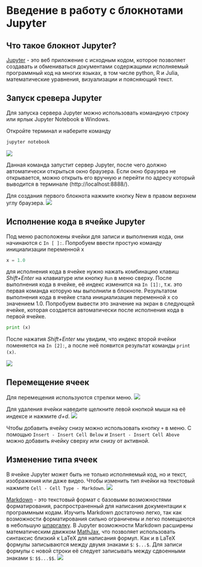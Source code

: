 # Введение в работу с блокнотами Jupyter

## Что такое блокнот Jupyter?
[Jupyter](https://jupyter.org/index.html) - это веб приложение с исходным кодом, которое позволяет создавать и обмениваться документами содержащими исполняемый 
программный код на многих языках, в том числе python, R и Julia, математические уравнения, визуализации и поясняющий текст. 

## Запуск сревера Jupyter
Для запуска сервера Jupyter можно использовать командную строку или ярлык Jupyter Notebook в Windows. 

Откройте терминал и наберите команду 
```Bash
jupyter notebook
```
![](https://github.com/yakovenko-ivan/Mat_Model_for_Tech_Phys/blob/master/files/prepare/jupyter_start.gif?raw=true)

Данная команда запустит сервер Jupyter, после чего должно автоматически открыться окно браузера. Если окно браузера не открывается,
можно открыть его вручную и перейти по адресу который выводится в терминале (http://localhost:8888/).

Для создания первого блокнота нажмите кнопку New в правом верхнем углу браузера.
![](https://github.com/yakovenko-ivan/Mat_Model_for_Tech_Phys/blob/master/files/prepare/jupyter_new_notebook.gif?raw=true)

## Исполнение кода в ячейке Jupyter

Под меню расположены ячейки для записи и выполнения кода, они начинаются с `In [ ]:`. Попробуем ввести простую команду инициализации 
переменной x 

```Python
x = 1.0
```
для исполнения кода в ячейке нужно нажать комбинацию клавиш *Shift+Enter* на клавиатуре или кнопку `Run` в меню сверху. После выполнения
кода в ячейке, её индекс изменится на `In [1]:`, т.к. это первая команда которую мы выполнили в блокноте.
Результатом выполнения кода в ячейке стала инициализация переменной x со значением 1.0.
Попробуем вывести это значение на экран в следующей ячейке, которая создается автоматически после исполнения кода в первой ячейке.

```Python
print (x)
```
После нажатия *Shift+Enter* мы увидим, что индекс второй ячейки поменяется на `In [2]:`, а после неё появится результат команды `print (x)`.

![](https://github.com/yakovenko-ivan/Mat_Model_for_Tech_Phys/blob/master/files/prepare/jupyter_execute_cell.gif?raw=true)

## Перемещение ячеек

Для перемещения используются стрелки меню. 
![](https://github.com/yakovenko-ivan/Mat_Model_for_Tech_Phys/blob/master/files/prepare/jupyter_moving_cell.gif?raw=true)

Для удаления ячейки наведите щелкните левой кнопкой мыши на её индексе и нажмите *d+d*.
![](https://github.com/yakovenko-ivan/Mat_Model_for_Tech_Phys/blob/master/files/prepare/jupyter_deleting_cell.gif?raw=true)

Чтобы добавить ячейку снизу можно использовать кнопку `+` в меню. С помощью `Insert - Insert Cell Below` и `Insert - Insert Cell Above`
 можно добавить ячейку сверху или снизу от активной. 

## Изменение типа ячеек

В ячейке Jupyter может быть не только исполняемый код, но и текст, изображения или даже видео. Чтобы изменить тип ячейки на текстовый
нажмите `Cell - Cell Type - Markdown`.
![](https://github.com/yakovenko-ivan/Mat_Model_for_Tech_Phys/blob/master/files/prepare/jupyter_markdown_cell.gif?raw=true)

[Markdown](https://www.markdownguide.org/) - это текстовый формат с базовыми возможностями форматирования, распространенный для написания документации к программным
кодам. Изучить Markdown достаточно легко, так как возможности форматирования сильно ограничены и легко помещаются в небольшую 
[шпаргалку](https://www.markdownguide.org/cheat-sheet/). В Jupyter возможности Markdown расширены математическим движком [MathJax](https://www.mathjax.org/),
что позволяет использовать синтаксис близкий к LaTeX для написания формул. Как и в LaTeX формулы записываются между двумя знаками `$`:
`$...$`. Для записи формулы с новой строки её следует записывать между сдвоенными знаками `$`: `$$...$$`.
![](https://github.com/yakovenko-ivan/Mat_Model_for_Tech_Phys/blob/master/files/prepare/jupyter_markdown_latex_cell.gif?raw=true)









